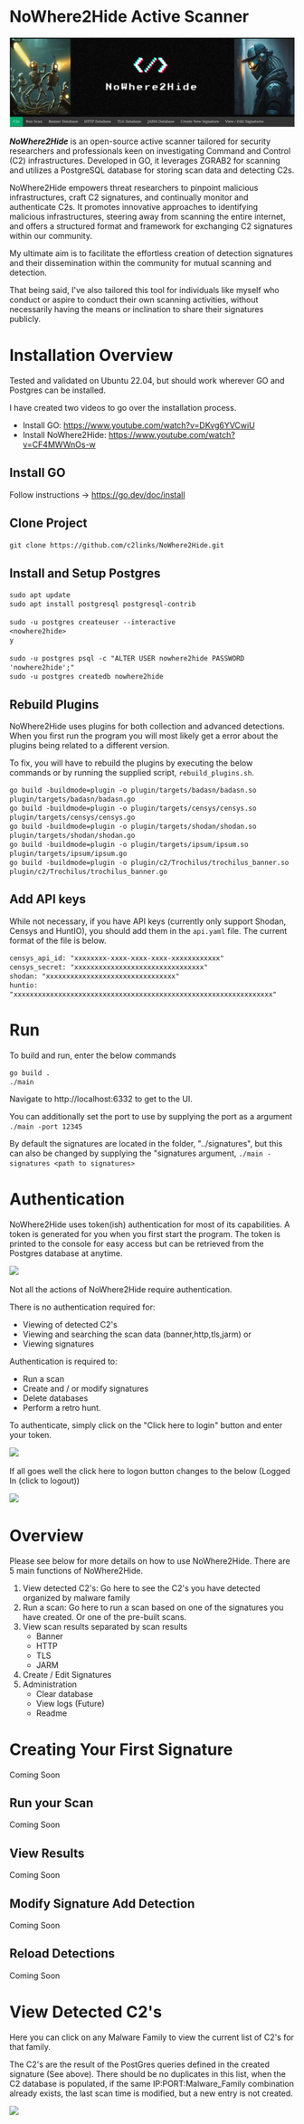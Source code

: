 
# NoWhere2Hide Active Scanner

![](.images/banner.png)

***NoWhere2Hide*** is an open-source active scanner tailored for security researchers and professionals keen on investigating Command and Control (C2) infrastructures. Developed in GO, it leverages ZGRAB2 for scanning and utilizes a PostgreSQL database for storing scan data and detecting C2s.

NoWhere2Hide empowers threat researchers to pinpoint malicious infrastructures, craft C2 signatures, and continually monitor and authenticate C2s. It promotes innovative approaches to identifying malicious infrastructures, steering away from scanning the entire internet, and offers a structured format and framework for exchanging C2 signatures within our community.

My ultimate aim is to facilitate the effortless creation of detection signatures and their dissemination within the community for mutual scanning and detection. 

That being said, I've also tailored this tool for individuals like myself who conduct or aspire to conduct their own scanning activities, without necessarily having the means or inclination to share their signatures publicly.


# Installation Overview

Tested and validated on Ubuntu 22.04, but should work wherever GO and Postgres can be installed.

I have created two videos to go over the installation process.

- Install GO: https://www.youtube.com/watch?v=DKvg6YVCwiU
- Install NoWhere2Hide: https://www.youtube.com/watch?v=CF4MWWnOs-w

## Install GO

Follow instructions -> https://go.dev/doc/install

## Clone Project

```git clone https://github.com/c2links/NoWhere2Hide.git```

## Install and Setup Postgres

```
sudo apt update
sudo apt install postgresql postgresql-contrib

sudo -u postgres createuser --interactive
<nowhere2hide>
y

sudo -u postgres psql -c "ALTER USER nowhere2hide PASSWORD 'nowhere2hide';"
sudo -u postgres createdb nowhere2hide
```
## Rebuild Plugins

NoWhere2Hide uses plugins for both collection and advanced detections. When you first run the program you will most likely get a error about the plugins being related to a different version. 

To fix, you will have to rebuild the plugins by executing the below commands or by running the supplied script, `rebuild_plugins.sh`. 

```
go build -buildmode=plugin -o plugin/targets/badasn/badasn.so plugin/targets/badasn/badasn.go 
go build -buildmode=plugin -o plugin/targets/censys/censys.so plugin/targets/censys/censys.go 
go build -buildmode=plugin -o plugin/targets/shodan/shodan.so plugin/targets/shodan/shodan.go 
go build -buildmode=plugin -o plugin/targets/ipsum/ipsum.so plugin/targets/ipsum/ipsum.go
go build -buildmode=plugin -o plugin/c2/Trochilus/trochilus_banner.so plugin/c2/Trochilus/trochilus_banner.go 
```

## Add API keys

While not necessary, if you have API keys (currently only support Shodan, Censys and HuntIO), you should add them in the `api.yaml` file. The current format of the file is below.

```
censys_api_id: "xxxxxxxx-xxxx-xxxx-xxxx-xxxxxxxxxxxx"
censys_secret: "xxxxxxxxxxxxxxxxxxxxxxxxxxxxxxxx"
shodan: "xxxxxxxxxxxxxxxxxxxxxxxxxxxxxxxx"
huntio: "xxxxxxxxxxxxxxxxxxxxxxxxxxxxxxxxxxxxxxxxxxxxxxxxxxxxxxxxxxxxxxxx"
```

# Run

To build and run, enter the below commands

```
go build .
./main
```

Navigate to http://localhost:6332 to get to the UI.

You can additionally set the port to use by supplying the port as a argument `./main -port 12345` 

By default the signatures are located in the folder, "../signatures", but this can also be changed by supplying the "signatures argument, `./main -signatures <path to signatures>`

# Authentication

NoWhere2Hide uses token(ish) authentication for most of its capabilities. A token is generated for you when you first start the program. The token is printed to the console for easy access but can be retrieved from the Postgres database at anytime.

![](.images/token.png)

Not all the actions of NoWhere2Hide require authentication. 

There is no authentication required for:
 - Viewing of detected C2's
 - Viewing and searching the scan data (banner,http,tls,jarm) or
 - Viewing signatures
 
 Authentication is required to: 
 - Run a scan
 - Create and / or modify signatures
 - Delete databases
 - Perform a retro hunt.

To authenticate, simply click on the "Click here to login" button and enter your token.

![](.images/authentication.png)

If all goes well the click here to logon button changes to the below (Logged In (click to logout))

![](.images/logon_success.png)


# Overview

Please see below for more details on how to use NoWhere2Hide. There are 5 main functions of NoWhere2Hide.

1. View detected C2's: Go here to see the C2's you have detected organized by malware family
2. Run a scan: Go here to run a scan based on one of the signatures you have created. Or one of the pre-built scans.
3. View scan results separated by scan results
    * Banner
    * HTTP
    * TLS
    * JARM
4. Create / Edit Signatures
5. Administration
    * Clear database
    * View logs (Future)
    * Readme

# Creating Your First Signature

Coming Soon

## Run your Scan
Coming Soon


## View Results
Coming Soon


## Modify Signature Add Detection
Coming Soon

## Reload Detections
Coming Soon


# View Detected C2's

Here you can click on any Malware Family to view the current list of C2's for that family.

The C2's are the result of the PostGres queries defined in the created signature (See above). There should be no duplicates in this list, when the C2 database is populated, if the same IP:PORT:Malware_Family combination already exists, the last scan time is modified, but a new entry is not created.

![](.images/c2_results.png)








